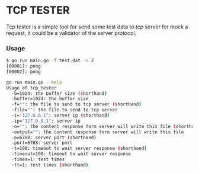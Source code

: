 
TCP TESTER
==========
Tcp tester is a simple tool for send some test data to tcp server for mock a request, it could be a validator of the server protocol.

### Usage

```bash
$ go run main.go -f test.dat -n 2
[00001]: pong
[00002]: pong
```


```bash
go run main.go --help
Usage of tcp_tester
  -b=1024: the buffer size (shorthand)
  -buffer=1024: the buffer size
  -f="": the file to send to tcp server (shorthand)
  -file="": the file to send to tcp server
  -i="127.0.0.1": server ip (shorthand)
  -ip="127.0.0.1": server ip
  -o="": the content response form server will write this file (shorthand)
  -output="": the content response form server will write this file
  -p=6788: server port (shorthand)
  -port=6788: server port
  -t=100: timeout to wait server response (shorthand)
  -timeout=100: timeout to wait server response
  -times=1: test times
  -tt=1: test times (shorthand)
```

